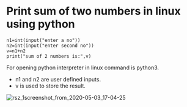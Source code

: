 # Print sum of two numbers in linux using python

```
n1=int(input("enter a no"))
n2=int(input("enter second no"))
v=n1+n2
print("sum of 2 numbers is:",v)

```
For opening python interpreter in linux command is python3.

* n1 and n2 are user defined inputs.
* v is used to store the result.

![rsz_1screenshot_from_2020-05-03_17-04-25](https://user-images.githubusercontent.com/64689497/80913566-29c0c780-8d63-11ea-99e4-21b9d6ddc550.png)

